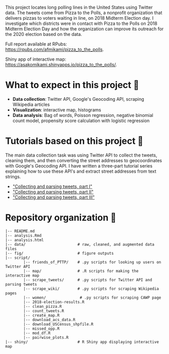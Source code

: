 
This project locates long polling lines in the United States using Twitter data. The tweets come from Pizza to the Polls, a nonprofit organization that delivers pizzas to voters waiting in line, on 2018 Midterm Election day. I investigate which districts were in contact with Pizza to the Polls on 2018 Midterm Election Day and how the organization can improve its outreach for the 2020 election based on the data. 

Full report available at RPubs: https://rpubs.com/afmikami/pizza_to_the_polls.

Shiny app of interactive map: https://asakomikami.shinyapps.io/pizza_to_the_polls/.

# What to expect in this project 🍕

- **Data collection**: Twitter API, Google's Geocoding API, scraping Wikipedia articles
- **Visualization**: interactive map, histograms
- **Data analysis**: Bag of words, Poisson regression, negative binomial count model, propensity score calculation with logistic regression


# Tutorials based on this project 🍕

The main data collection task was using Twitter API to collect the tweets, cleaning them, and then converting the street addresses to geocoordinates with Google's Geocoding API. I have written a three-part tutorial series explaining how to use these API's and extract street addresses from text strings. 

- ["Collecting and parsing tweets, part I"](https://asakomikami.com/2019/05/29/collecting-and-parsing-tweets-part1/)
- ["Collecting and parsing tweets, part II"](https://asakomikami.com/2019/06/03/collecting-and-parsing-tweets-part2/)
- ["Collecting and parsing tweets, part III"](https://asakomikami.com/2020/03/01/collecting-and-parsing-tweets-part3/)


# Repository organization 🍕

```
|-- README.md
|-- analysis.Rmd
|-- analysis.html
|-- data/                       # raw, cleaned, and augmented data files
|-- fig/                        # figure outputs 
|-- script/     
        |-- friends_of_PTTP/    # .py scripts for looking up users on Twitter API
        |-- map/                # .R scripts for making the interactive map
        |-- scrape_tweets/      # .py scripts for Twitter API and parsing tweets
        |-- scrape_wiki/        # .py scripts for scraping Wikipedia pages 
        |-- women/               # .py scripts for scraping CAWP page
        |-- 2018-election-results.R
        |-- clean_pizza.R
        |-- count_tweets.R
        |-- create_map.R
        |-- download_acs_data.R
        |-- download_USCensus_shpfile.R 
        |-- missed_opp.R
        |-- mod_df.R
        |-- pairwise_plots.R
|-- shiny/                      # R Shiny app displaying interactive map 
```

